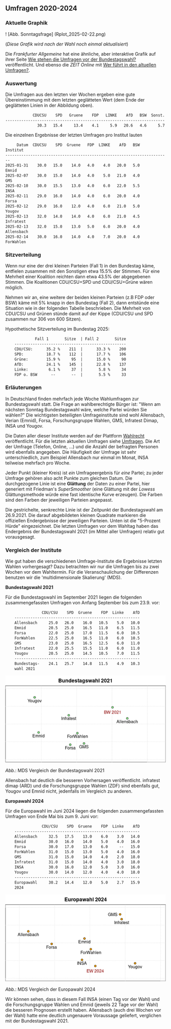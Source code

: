 
## Umfragen 2020-2024


### Aktuelle Graphik

! [Abb. Sonntagsfrage] (Rplot_2025-02-22.png)

(*Diese Grafik wird nach der Wahl noch einmal aktualisiert*)

Die *Frankfurter Allgemeine* hat eine ähnliche, aber interaktive Grafik auf ihrer Seite [Wie stehen die Umfragen vor der Bundestagswahl?](https://www.faz.net/aktuell/politik/bundestagswahl/sonntagsfrage-zur-bundestagswahl-2025-wo-die-parteien-in-den-neuesten-wahlumfragen-stehen-19459939.html) veröffentlicht. Und ebenso die *ZEIT Online* mit [Wer führt in den altuellen Umfragen?](https://www.zeit.de/politik/deutschland/umfragen-bundestagswahl-neuwahl-wahltrend).

### Auswertung

Die Umfragen aus den letzten vier Wochen ergeben eine gute Übereinstimmung mit dem
letzten geglätteten Wert (dem Ende der geglätteten Linien in der Abbildung oben).

```
            CDUCSU    SPD   Gruene    FDP   LINKE    AfD   BSW  Sonst.
----------------------------------------------------------------------
              30.3   15.4     13.4    4.1     5.9   20.6   4.6     5.7
```

Die einzelnen Ergebnisse der letzten Umfragen pro Institut lauten

```
     Datum  CDUCSU    SPD  Gruene   FDP  LINKE    AfD   BSW     Institut
------------------------------------------------------------------------
2025-01-31    30.0   15.0    14.0   4.0    4.0   20.0   5.0        Emnid
2025-02-07    30.0   15.0    14.0   4.0    5.0   21.0   4.0          GMS
2025-02-10    30.0   15.5    13.0   4.0    6.0   22.0   5.5         INSA
2025-02-11    29.0   16.0    14.0   4.0    6.0   20.0   4.0        Forsa
2025-02-12    29.0   16.0    12.0   4.0    6.0   21.0   5.0       Yougov
2025-02-13    32.0   14.0    14.0   4.0    6.0   21.0   4.5    Infratest
2025-02-13    32.0   15.0    13.0   5.0    6.0   20.0   4.0   Allensbach
2025-02-14    30.0   16.0    14.0   4.0    7.0   20.0   4.0    ForWahlen
```

### Sitzverteilung

Wenn nur eine der drei kleinen Parteien (Fall 1) in den Bundestag käme, entfielen 
zusammen mit den Sonstigen etwa 15.5% der Stimmen. Für eine Mehrheit einer Koalition 
reichten dann etwa 43.5% der abgegebenen Stimmen. Die Koalitionen CDU/CSU+SPD 
und CDU/CSU+Grüne wären möglich.

Nehmen wir an, eine weitere der beiden kleinen Parteien (z.B FDP oder BSW) 
käme mit 5% knapp in den Bundestag (Fall 2), dann entstünde eine Situation wie 
in der folgenden Tabelle beschrieben. Die Mehrheit von CDU/CSU und Grünen stünde 
damit auf der Kippe (CDU/CSU und SPD zusammen nur 306 von 600 Sitzen).

Hypothetische Sitzverteilung im Bundestag 2025:

```
             Fall 1       Sitze  | Fall 2       Sitze
    -------------------------------------------------
    CDU/CSU:      35.2 %    211  |      33.3 %    200
    SPD:          18.7 %    112  |      17.7 %    106
    Grüne:        15.9 %     95  |      15.0 %     90
    AfD:          24.1 %    145  |      22.8 %    137
    Linke:         6.1 %     37  |       5.8 %     34
    FDP o. BSW      --       --  |       5.5 %     33
```

### Erläuterungen

In Deutschland finden mehrfach jede Woche Wahlumfragen zur Bundestagswahl statt. Die Frage an wahlberechtigte Bürger ist: "Wenn am nächsten Sonntag Bundestagswahl wäre, welche Partei würden Sie wählen?" Die wichtigsten beteiligten Umfrageinstitute sind wohl Allensbach, Verian (Emnid), Forsa, Forschungsgruppe Wahlen, GMS, Infratest Dimap, INSA und Yougov.

Die Daten aller dieser Institute werden auf der Plattform [Wahlrecht](https://www.wahlrecht.de/) veröffentlicht. Für die letzten aktuellen Umfragen siehe [Umfragen](https://www.wahlrecht.de/umfragen/). Die Art der Umfrage (Telefon, Online, ...) und die Anzahl der befragten Personen wird ebenfalls angegeben. Die Häufigkeit der Umfrage ist sehr unterschiedlich, zum Beispiel Allensbach nur einmal im Monat, INSA teilweise mehrfach pro Woche.

Jeder Punkt (kleiner Kreis) ist *ein* Umfrageergebnis für *eine* Partei; zu jeder Umfrage gehören also acht Punkte zum gleichen Datum. Die durchgezogene Linie ist eine **Glättung** der Daten zu einer Partei, hier generiert mit Friedman's *SuperSmoother* (eine Glättung mit der *Lowess* Glättungsmethode würde eine fast identische Kurve erzeugen). Die Farben sind den Farben der jeweiligen Parteien angepasst.

Die gestrichelte, senkrechte Linie ist der Zeitpunkt der Bundestagswahl am 26.9.2021. Die darauf abgebildeten kleinen Quadrate markieren die offiziellen Endergebnisse der jeweiligen Parteien. Unten ist die "5-Prozent Hürde" eingezeichnet. Die letzten Umfragen vor dem Wahltag haben das Endergebnis der Bundestagswahl 2021 (im Mittel aller Umfragen) relativ gut vorausgesagt.

### Vergleich der Institute

Wie gut haben die verschiedenen Umfrage-Institute die Ergebnisse letzten Wahlen vorhergesagt? Dazu betrachten wir nur die Umfragen bis zu zwei Wochen vor dem Wahltermin. Für die Veranschaulichung der Differenzen benutzen wir die 'multidimensionale Skalierung' (MDS).

**Bundestagswahl 2021**

Für die Bundestagswahl im September 2021 liegen die folgenden zusammengefassten Umfragen von Anfang September bis zum 23.9. vor:

```
                CDU/CSU    SPD  Gruene    FDP  Linke    AfD
    -------------------------------------------------------
    Allensbach     25.0   26.0    16.0   10.5    5.0   10.0
    Emnid          20.5   25.0    16.5   11.0    6.5   11.5
    Forsa          22.0   25.0    17.0   11.5    6.0   10.5
    ForWahlen      22.5   25.0    16.5   11.0    6.0   10.5
    GMS            23.0   25.0    16.5   12.5    6.0   11.0
    Infratest      22.0   25.5    15.5   11.0    6.0   11.0
    Yougov         20.5   25.0    14.5   10.5    7.0   11.5
    -------------------------------------------------------
    Bundestags-    24.1   25.7    14.8   11.5    4.9   10.3
    wahl 2021
```

![Vergleich der Umfragen zur Bundestagswahl 2021](BW2021_mds.png)

*Abb.*: MDS Vergleich der Bundestagswahl 2021

Allensbach hat deutlich die besseren Vorhersagen veröffentlicht. infratest dimap (ARD)  und die Forschungsgruppe Wahlen (ZDF) sind ebenfalls gut, Yougov und Emnid nicht, jedenfalls im Vergleich zu anderen.

**Europawahl 2024**

Für die Europawahl im Juni 2024 liegen die folgenden zusammengefassten Umfragen von Ende Mai bis zum 9. Juni vor:

```
                CDU/CSU    SPD  Gruene    FDP  Linke    AfD
    -------------------------------------------------------
    Allensbach     32.5   17.5    13.0    6.0    3.0   14.0
    Emnid          30.0   16.0    14.0    5.0    4.0   16.0
    Forsa          30.0   17.0    13.0    6.0     --   15.0
    ForWahlen      31.0   15.0    13.0    5.0    4.0   16.0
    GMS            31.0   15.0    14.0    4.0    2.0   18.0
    Infratest      31.0   15.0    14.0    4.0    3.0   18.0
    INSA           30.0   16.0    12.0    5.0    3.0   16.0
    Yougov         30.0   14.0    12.0    4.0    4.0   18.0
    -------------------------------------------------------
    Europawahl     30.2   14.4    12.0    5.0    2.7   15.9
    2024
```

![Vergleich der Umfragen zur Europawahl 2024](EW2024_mds.png)

*Abb.*: MDS Vergleich der Europawahl 2024

Wir können sehen, dass in diesem Fall INSA (einen Tag vor der Wahl) und die Forschungsgruppe Wahlen und Emnid (jeweils 22 Tage vor der Wahl) die besseren Prognosen erstellt haben. Allensbach (auch drei Wochen vor der Wahl) hatte eine deutlich ungenauere Voraussage geliefert, verglichen mit der Bundestagswahl 2021.


